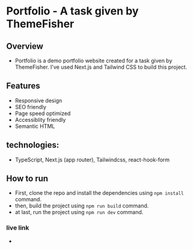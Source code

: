 # Portfolio - A task given by ThemeFisher

## Overview

- Portfolio is a demo portfolio website created for a task given by ThemeFisher. I've used Next.js and Tailwind CSS to build this project.

## Features

- Responsive design
- SEO friendly
- Page speed optimized
- Accessiblity friendly
- Semantic HTML

## technologies:

- TypeScript, Next.js (app router), Tailwindcss, react-hook-form

## How to run

- First, clone the repo and install the dependencies using `npm install` command.
- then, build the project using `npm run build` command.
- at last, run the project using `npm run dev` command.

### live link

-
